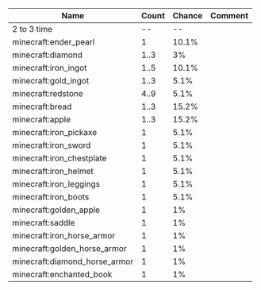 | Name                          | Count | Chance | Comment |
| ----------------------------- | ----- | ------ | ------- |
| 2 to 3 time                   |    -- |     -- |         |
| minecraft:ender_pearl         |     1 |  10.1% |         |
| minecraft:diamond             |  1..3 |     3% |         |
| minecraft:iron_ingot          |  1..5 |  10.1% |         |
| minecraft:gold_ingot          |  1..3 |   5.1% |         |
| minecraft:redstone            |  4..9 |   5.1% |         |
| minecraft:bread               |  1..3 |  15.2% |         |
| minecraft:apple               |  1..3 |  15.2% |         |
| minecraft:iron_pickaxe        |     1 |   5.1% |         |
| minecraft:iron_sword          |     1 |   5.1% |         |
| minecraft:iron_chestplate     |     1 |   5.1% |         |
| minecraft:iron_helmet         |     1 |   5.1% |         |
| minecraft:iron_leggings       |     1 |   5.1% |         |
| minecraft:iron_boots          |     1 |   5.1% |         |
| minecraft:golden_apple        |     1 |     1% |         |
| minecraft:saddle              |     1 |     1% |         |
| minecraft:iron_horse_armor    |     1 |     1% |         |
| minecraft:golden_horse_armor  |     1 |     1% |         |
| minecraft:diamond_horse_armor |     1 |     1% |         |
| minecraft:enchanted_book      |     1 |     1% |         |